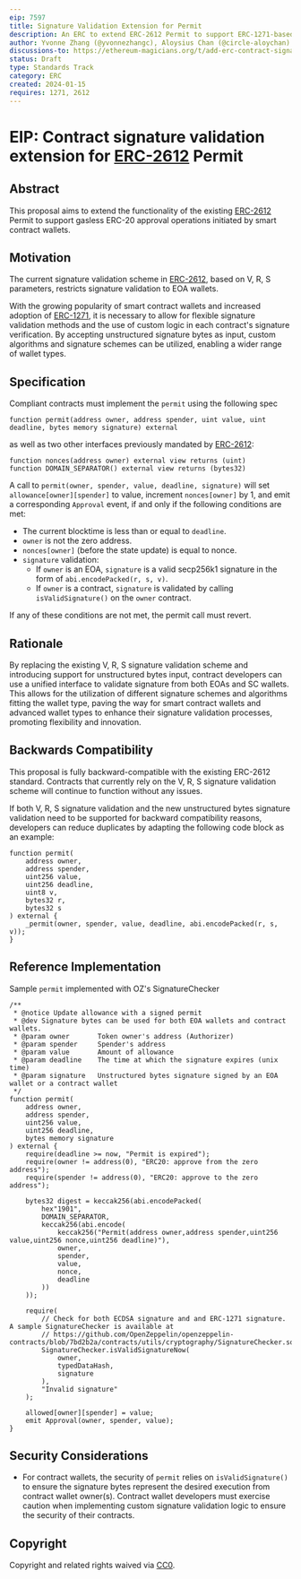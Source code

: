 ```yaml
---
eip: 7597
title: Signature Validation Extension for Permit
description: An ERC to extend ERC-2612 Permit to support ERC-1271-based signature validation.
author: Yvonne Zhang (@yvonnezhangc), Aloysius Chan (@circle-aloychan)
discussions-to: https://ethereum-magicians.org/t/add-erc-contract-signature-validation-extension-for-eip-2612-permit/18157
status: Draft
type: Standards Track
category: ERC
created: 2024-01-15
requires: 1271, 2612
---
```


# EIP: Contract signature validation extension for [ERC-2612](./erc-2612.md) Permit

## Abstract

This proposal aims to extend the functionality of the existing [ERC-2612](./erc-2612.md) Permit to support gasless ERC-20 approval operations initiated by smart contract wallets. 

## Motivation

The current signature validation scheme in [ERC-2612](./erc-2612.md), based on V, R, S parameters, restricts signature validation to EOA wallets. 

With the growing popularity of smart contract wallets and increased adoption of [ERC-1271](./erc-1271.md), it is necessary to allow for flexible signature validation methods and the use of custom logic in each contract's signature verification. By accepting unstructured signature bytes as input, custom algorithms and signature schemes can be utilized, enabling a wider range of wallet types.

## Specification

Compliant contracts must implement the `permit` using the following spec

```
function permit(address owner, address spender, uint value, uint deadline, bytes memory signature) external
```
as well as two other interfaces previously mandated by [ERC-2612](./erc-2612.md):
```
function nonces(address owner) external view returns (uint)
function DOMAIN_SEPARATOR() external view returns (bytes32)
```

A call to `permit(owner, spender, value, deadline, signature)` will set `allowance[owner][spender]` to value, increment `nonces[owner]` by 1, and emit a corresponding `Approval` event, if and only if the following conditions are met:

- The current blocktime is less than or equal to `deadline`.
- `owner` is not the zero address.
- `nonces[owner]` (before the state update) is equal to nonce.
- `signature` validation:
    - If `owner` is an EOA, `signature` is a valid secp256k1 signature in the form of `abi.encodePacked(r, s, v)`.
    - If `owner` is a contract, `signature` is validated by calling `isValidSignature()` on the `owner` contract.

If any of these conditions are not met, the permit call must revert.

## Rationale

By replacing the existing V, R, S signature validation scheme and introducing support for unstructured bytes input, contract developers can use a unified interface to validate signature from both EOAs and SC wallets. This allows for the utilization of different signature schemes and algorithms fitting the wallet type, paving the way for smart contract wallets and advanced wallet types to enhance their signature validation processes, promoting flexibility and innovation.

## Backwards Compatibility

This proposal is fully backward-compatible with the existing ERC-2612 standard. Contracts that currently rely on the V, R, S signature validation scheme will continue to function without any issues.

If both V, R, S signature validation and the new unstructured bytes signature validation need to be supported for backward compatibility reasons, developers can reduce duplicates by adapting the following code block as an example:

```
function permit(
    address owner,
    address spender,
    uint256 value,
    uint256 deadline,
    uint8 v, 
    bytes32 r, 
    bytes32 s
) external {
    _permit(owner, spender, value, deadline, abi.encodePacked(r, s, v));
}
```

## Reference Implementation

Sample `permit` implemented with OZ's SignatureChecker

```solidity
/**
 * @notice Update allowance with a signed permit
 * @dev Signature bytes can be used for both EOA wallets and contract wallets.
 * @param owner       Token owner's address (Authorizer)
 * @param spender     Spender's address
 * @param value       Amount of allowance
 * @param deadline    The time at which the signature expires (unix time)
 * @param signature   Unstructured bytes signature signed by an EOA wallet or a contract wallet
 */
function permit(
    address owner,
    address spender,
    uint256 value,
    uint256 deadline,
    bytes memory signature
) external {
    require(deadline >= now, "Permit is expired");
    require(owner != address(0), "ERC20: approve from the zero address");
    require(spender != address(0), "ERC20: approve to the zero address");

    bytes32 digest = keccak256(abi.encodePacked(
        hex"1901",
        DOMAIN_SEPARATOR,
        keccak256(abi.encode(
            keccak256("Permit(address owner,address spender,uint256 value,uint256 nonce,uint256 deadline)"),
            owner,
            spender,
            value,
            nonce,
            deadline
        ))
    ));
    
    require(
        // Check for both ECDSA signature and and ERC-1271 signature. A sample SignatureChecker is available at
        // https://github.com/OpenZeppelin/openzeppelin-contracts/blob/7bd2b2a/contracts/utils/cryptography/SignatureChecker.sol
        SignatureChecker.isValidSignatureNow(
            owner,
            typedDataHash,
            signature
        ),
        "Invalid signature"
    );
    
    allowed[owner][spender] = value;
    emit Approval(owner, spender, value);
}
```

## Security Considerations

- For contract wallets, the security of `permit` relies on `isValidSignature()` to ensure the signature bytes represent the desired execution from contract wallet owner(s). Contract wallet developers must exercise caution when implementing custom signature validation logic to ensure the security of their contracts. 

## Copyright

Copyright and related rights waived via [CC0](../LICENSE.md).
